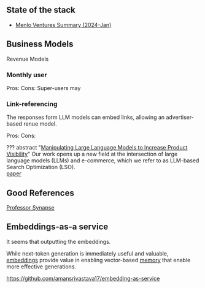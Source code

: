 
## State of the stack

- [Menlo Ventures Summary (2024-Jan)](https://menlovc.com/perspective/the-modern-ai-stack-design-principles-for-the-future-of-enterprise-ai-architectures/)


## Business Models

Revenue Models 

### Monthly user

Pros:
Cons: Super-users may 

### Link-referencing

The responses form LLM models can embed links, allowing an advertiser-based renue model. 

Pros: 
Cons: 

??? abstract "[Manipulating Large Language Models to Increase Product Visibility](https://github.com/aounon/llm-rank-optimizer)"
    Our work opens up a new field at the intersection of large language models (LLMs) and e-commerce, which we refer to as LLM-based Search Optimization (LSO).  
    [paper](https://arxiv.org/abs/2404.07981)



## Good References

[Professor Synapse](https://www.youtube.com/watch?v=pFPZFmOTgtA&t=232s)

## Embeddings-as-a service
It seems that outputting the embeddings. 

While next-token generation is immediately useful and valuable, [embeddings](../Understanding/architectures/models/index.md#embeddings) provide value in enabling vector-based [memory](../Understanding/agents/memory.md) that enable more effective generations. 


https://github.com/amansrivastava17/embedding-as-service
